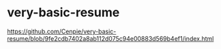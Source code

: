 # very-basic-resume
https://github.com/Cenpie/very-basic-resume/blob/9fe2cdb7402a8ab112d075c94e00883d569b4ef1/index.html
